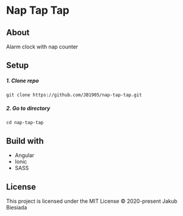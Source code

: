 # Nap Tap Tap

## About
Alarm clock with nap counter

## Setup
##### 1. Clone repo
```
git clone https://github.com/JB1905/nap-tap-tap.git
```

##### 2. Go to directory
```
cd nap-tap-tap
```

## Build with
- Angular
- Ionic
- SASS
<!-- - Cordova -->

## License
This project is licensed under the MIT License © 2020-present Jakub Biesiada
